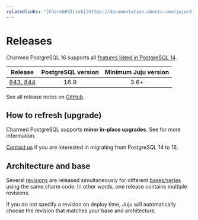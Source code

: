 ```yaml
---
relatedlinks: "[Charm&#32risk](https://documentation.ubuntu.com/juju/3.6/reference/charm/#risk)"
---
```


# Releases

Charmed PostgreSQL 16 supports all [features listed in PostgreSQL 14](https://canonical-charmed-postgresql.readthedocs-hosted.com/14/reference/releases/#dependencies-and-supported-features).

| Release | PostgreSQL version | Minimum Juju version | 
|:---:|:---:|:---:|
| [843, 844] | 16.9  | 3.6+  |

See all release notes on [GitHub](https://github.com/canonical/postgresql-operator/releases).

## How to refresh (upgrade)

Charmed PostgreSQL supports **minor in-place upgrades**. See [](/how-to/refresh) for more information.

[Contact us](/reference/contacts) if you are interested in migrating from PostgreSQL 14 to 16.

## Architecture and base

Several [revisions](https://documentation.ubuntu.com/juju/3.6/reference/charm/#charm-revision) are released simultaneously for different [bases/series](https://juju.is/docs/juju/base) using the same charm code. In other words, one release contains multiple revisions.

If you do not specify a revision on deploy time, Juju will automatically choose the revision that matches your base and architecture.

<!--TODO: Move to explanation -->


<!-- LINKS -->
[843, 844]: https://github.com/canonical/postgresql-operator/releases/tag/v16%2F1.59.0

<!--BADGES-->
[check]: https://img.icons8.com/color/20/checkmark--v1.png

